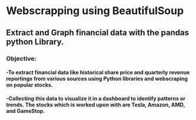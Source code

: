 # Webscrapping using BeautifulSoup
## Extract and Graph financial data with the pandas python Library.

### Objective:
#### -To extract financial data like historical share price and quarterly revenue reportings from various sources using Python libraries and webscraping on popular stocks. 
#### -Collecting this data to visualize it in a dashboard to identify patterns or trends. The stocks which is worked upon with are Tesla, Amazon, AMD, and GameStop.
